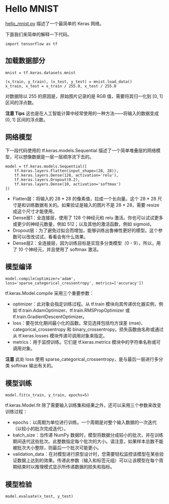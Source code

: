 # Hello MNIST

[hello_mnist.py](../../src/study_keras/hello_mnist.py) 描述了一个最简单的 Keras 网络。

下面我们来简单的解释一下代码。

    import tensorflow as tf

## 加载数据部分

    mnist = tf.keras.datasets.mnist
    
    (x_train, y_train), (x_test, y_test) = mnist.load_data()
    x_train, x_test = x_train / 255.0, x_test / 255.0

对数据除以 255 的原因是，原始图片记录的是 RGB 值，需要将其归一化到 [0, 1] 区间的浮点数。

**注意 Tips** 这也是在人工智能计算中经常使用的一种方法——将输入的数据变成 [0, 1] 区间的浮点数。

## 网络模型
 
下一段代码使用的 tf.keras.models.Sequential 描述了一个简单堆叠层的网络模型，可以想像数据是一层一层顺序流下去的。

    model = tf.keras.models.Sequential([
        tf.keras.layers.Flatten(input_shape=(28, 28)),
        tf.keras.layers.Dense(128, activation='relu'),
        tf.keras.layers.Dropout(0.2),
        tf.keras.layers.Dense(10, activation='softmax')
    ])

* Flatten层：将输入的 28 * 28 的像素值，拉成一个长向量。这个 28 * 28 尺寸是和训练数据有关的。如果验证是输入的图片不是 28 * 28，需要 resize 成这个尺寸才能使用。
* Dense层1：全连接层，使用了 128 个神经元和 relu 激活。你也可以试试更多或更少的神经元数量，例如 512；以及其他的激活函数，例如 sigmoid。
* Dropout层：为了避免过拟合而增加，能够训练出鲁棒性更好的模型。这个参数可以改改试试，看看会有什么效果。
* Dense层2：全连接层，因为训练目标是实现多分类模型（0 - 9），所以，用了 10 个神经元，并且使用了 softmax 激活。
  
## 模型编译

    model.compile(optimizer='adam', loss='sparse_categorical_crossentropy', metrics=['accuracy'])
    
tf.keras.Model.compile 采用三个重要参数：

* optimizer：此对象会指定训练过程。从 tf.train 模块向其传递优化器实例，例如 tf.train.AdamOptimizer、tf.train.RMSPropOptimizer 或 tf.train.GradientDescentOptimizer。
* loss：要在优化期间最小化的函数。常见选择包括均方误差 (mse)、categorical_crossentropy 和 binary_crossentropy。损失函数由名称或通过从 tf.keras.losses 模块传递可调用对象来指定。
* metrics：用于监控训练。它们是 tf.keras.metrics 模块中的字符串名称或可调用对象。

**注意** 此处 loss 使用 sparse_categorical_crossentropy，是与最后一层进行多分类 softmax 输出有关的。

## 模型训练
    
    model.fit(x_train, y_train, epochs=5)
 
tf.keras.Model.fit 除了需要输入训练集和结果之外，还可以采用三个参数来改变训练过程：

* epochs：以周期为单位进行训练。一个周期是对整个输入数据的一次迭代（以较小的批次完成迭代）。
* batch_size：当传递 NumPy 数据时，模型将数据分成较小的批次，并在训练期间迭代这些批次。此整数指定每个批次的大小。请注意，如果样本总数不能被批次大小整除，则最后一个批次可能更小。
* validation_data：在对模型进行原型设计时，您需要轻松监控该模型在某些验证数据上达到的效果。传递此参数（输入和标签元组）可以让该模型在每个周期结束时以推理模式显示所传递数据的损失和指标。

## 模型检验

    model.evaluate(x_test, y_test)